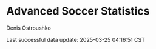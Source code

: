 # Advanced Soccer Statistics
Denis Ostroushko

<!-- gfm -->

Last successful data update: 2025-03-25 04:16:51 CST
